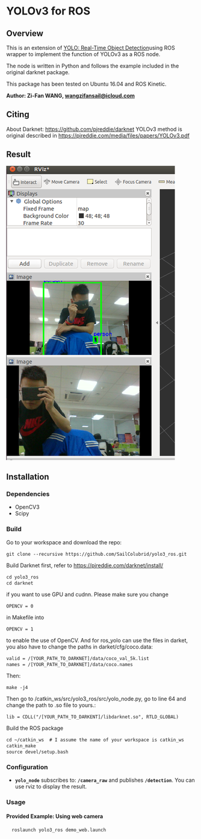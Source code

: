 YOLOv3 for ROS
===================

## Overview

This is an extension of [YOLO: Real-Time Object Detection](http://pjreddie.com/darknet/yolo/)using ROS wrapper to implement the function of YOLOv3 as a ROS node.

The node is written in Python and follows the example included in the original darknet package.

This package has been tested on Ubuntu 16.04 and ROS Kinetic.

**Author: Zi-Fan WANG, wangzifansail@icloud.com**

## Citing

About Darknet:
https://github.com/pjreddie/darknet
YOLOv3 method is original described in https://pjreddie.com/media/files/papers/YOLOv3.pdf

## Result

![image](demo1.png)

## Installation

### Dependencies

- OpenCV3
- Scipy

### Build

Go to your workspace and download the repo:

    git clone --recursive https://github.com/SailColubrid/yolo3_ros.git

Build Darknet first, refer to https://pjreddie.com/darknet/install/

    cd yolo3_ros
    cd darknet

if you want to use GPU and cudnn. Please make sure you change

    OPENCV = 0
in Makefile into

    OPENCV = 1
to enable the use of OpenCV. And for ros_yolo can use the files in darket, you also have to change the paths in darket/cfg/coco.data:

    valid = /[YOUR_PATH_TO_DARKNET]/data/coco_val_5k.list
    names = /[YOUR_PATH_TO_DARKNET]/data/coco.names

Then:

    make -j4

Then go to /catkin_ws/src/yolo3_ros/src/yolo_node.py, go to line 64 and change the path to .so file to yours.:

    lib = CDLL("/[YOUR_PATH_TO_DARKENT]/libdarknet.so", RTLD_GLOBAL)

Build the ROS package

    cd ~/catkin_ws  # I assume the name of your workspace is catkin_ws
    catkin_make
    source devel/setup.bash

### Configuration


* **`yolo_node`** subscribes to: **`/camera_raw`** and publishes **`/detection`**. You can use rviz to display the result.

###  Usage
#### Provided Example: Using web camera

      roslaunch yolo3_ros demo_web.launch
